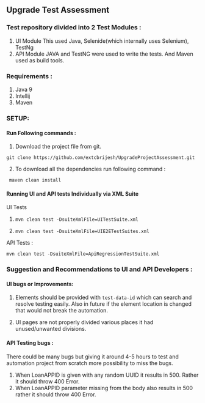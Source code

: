 ## Upgrade Test Assessment


### Test repository divided into 2 Test Modules : 

1. UI Module
   This used Java, Selenide(which internally uses Selenium), TestNg
2. API Module
   JAVA and TestNG were used to write the tests. And Maven used as build tools.

### Requirements :  

1. Java 9
2. Intellij
3. Maven

### SETUP:

#### Run Following commands  :

1. Download the project file from git.

``git clone https://github.com/extcbrijesh/UpgradeProjectAssessment.git``

2. To download all the dependencies run following command : 

`` maven clean install``

#### Running UI and API tests Individually via XML Suite

UI Tests
1. ``mvn clean test -DsuiteXmlFile=UITestSuite.xml``

2. ``mvn clean test -DsuiteXmlFile=UIE2ETestSuites.xml``

API Tests : 

``mvn clean test -DsuiteXmlFile=ApiRegressionTestSuite.xml``


### Suggestion and Recommendations to UI and API Developers : 

#### UI bugs or Improvements:

1. Elements should be provided with `test-data-id` which can search and resolve testing easily. Also in future if the element location is changed that
would not break the automation. 

2. UI pages are not properly divided various places it had unused/unwanted divisions.


#### API Testing bugs : 
There could be many bugs but giving it around 4-5 hours to test and automation project from scratch more possibility to miss the bugs. 

1. When LoanAPPID is given with any random UUID it results in 500. Rather it should throw 400 Error. 
2. When LoanAPPID parameter missing from the body also results in 500 rather it should throw 400 Error.